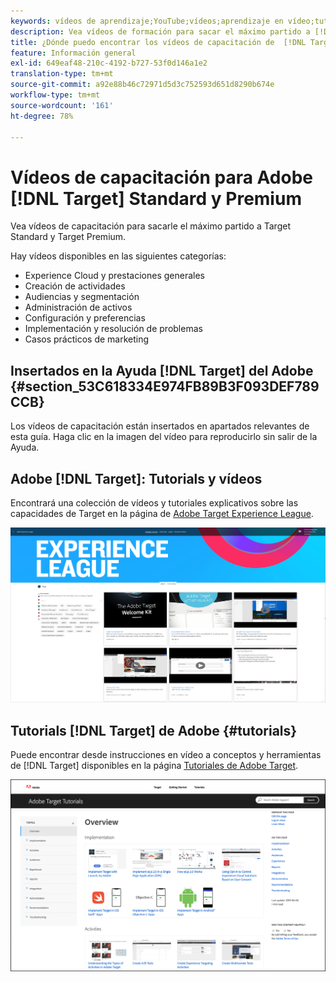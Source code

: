 ```yaml
---
keywords: vídeos de aprendizaje;YouTube;vídeos;aprendizaje en vídeo;tutorial;tutoriales;vídeo
description: Vea vídeos de formación para sacar el máximo partido a [!DNL Target] Standard and [!DNL Target] Premium.
title: ¿Dónde puedo encontrar los vídeos de capacitación de  [!DNL Target] ?
feature: Información general
exl-id: 649eaf48-210c-4192-b727-53f0d146a1e2
translation-type: tm+mt
source-git-commit: a92e88b46c72971d5d3c752593d651d8290b674e
workflow-type: tm+mt
source-wordcount: '161'
ht-degree: 78%

---
```


# Vídeos de capacitación para Adobe [!DNL Target] Standard y Premium

Vea vídeos de capacitación para sacarle el máximo partido a Target Standard y Target Premium.

Hay vídeos disponibles en las siguientes categorías:

* Experience Cloud y prestaciones generales
* Creación de actividades
* Audiencias y segmentación
* Administración de activos
* Configuración y preferencias
* Implementación y resolución de problemas
* Casos prácticos de marketing

## Insertados en la Ayuda [!DNL Target] del Adobe {#section_53C618334E974FB89B3F093DEF789CCB}

Los vídeos de capacitación están insertados en apartados relevantes de esta guía. Haga clic en la imagen del vídeo para reproducirlo sin salir de la Ayuda.

## Adobe [!DNL Target]: Tutorials y vídeos

Encontrará una colección de vídeos y tutoriales explicativos sobre las capacidades de Target en la página de [Adobe Target Experience League](https://guided.adobe.com/#recommended/solutions/target).

![Vídeos de Experience League](/help/c-intro/assets/experience-league.png)

## Tutorials [!DNL Target] de Adobe {#tutorials}

Puede encontrar desde instrucciones en vídeo a conceptos y herramientas de [!DNL Target] disponibles en la página [Tutoriales de Adobe Target](https://experienceleague.adobe.com/docs/target-learn/tutorials/overview.html?lang=es).

![Tutoriales de Adobe Target](/help/c-intro/assets/adobe-target-tutorials-new.png)
